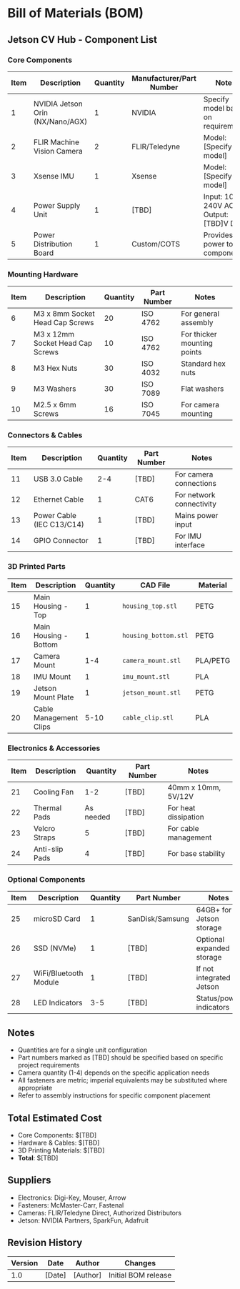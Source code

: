 # Bill of Materials (BOM)

## Jetson CV Hub - Component List

### Core Components

| Item | Description | Quantity | Manufacturer/Part Number | Notes |
|------|-------------|----------|--------------------------|-------|
| 1 | NVIDIA Jetson Orin (NX/Nano/AGX) | 1 | NVIDIA | Specify model based on requirements |
| 2 | FLIR Machine Vision Camera | 2 | FLIR/Teledyne | Model: [Specify model] |
| 3 | Xsense IMU | 1 | Xsense | Model: [Specify model] |
| 4 | Power Supply Unit | 1 | [TBD] | Input: 100-240V AC, Output: [TBD]V DC |
| 5 | Power Distribution Board | 1 | Custom/COTS | Provides power to all components |

### Mounting Hardware

| Item | Description | Quantity | Part Number | Notes |
|------|-------------|----------|-------------|-------|
| 6 | M3 x 8mm Socket Head Cap Screws | 20 | ISO 4762 | For general assembly |
| 7 | M3 x 12mm Socket Head Cap Screws | 10 | ISO 4762 | For thicker mounting points |
| 8 | M3 Hex Nuts | 30 | ISO 4032 | Standard hex nuts |
| 9 | M3 Washers | 30 | ISO 7089 | Flat washers |
| 10 | M2.5 x 6mm Screws | 16 | ISO 7045 | For camera mounting |

### Connectors & Cables

| Item | Description | Quantity | Part Number | Notes |
|------|-------------|----------|-------------|-------|
| 11 | USB 3.0 Cable | 2-4 | [TBD] | For camera connections |
| 12 | Ethernet Cable | 1 | CAT6 | For network connectivity |
| 13 | Power Cable (IEC C13/C14) | 1 | [TBD] | Mains power input |
| 14 | GPIO Connector | 1 | [TBD] | For IMU interface |

### 3D Printed Parts

| Item | Description | Quantity | CAD File | Material |
|------|-------------|----------|----------|----------|
| 15 | Main Housing - Top | 1 | `housing_top.stl` | PETG |
| 16 | Main Housing - Bottom | 1 | `housing_bottom.stl` | PETG |
| 17 | Camera Mount | 1-4 | `camera_mount.stl` | PLA/PETG |
| 18 | IMU Mount | 1 | `imu_mount.stl` | PLA |
| 19 | Jetson Mount Plate | 1 | `jetson_mount.stl` | PETG |
| 20 | Cable Management Clips | 5-10 | `cable_clip.stl` | PLA |

### Electronics & Accessories

| Item | Description | Quantity | Part Number | Notes |
|------|-------------|----------|-------------|-------|
| 21 | Cooling Fan | 1-2 | [TBD] | 40mm x 10mm, 5V/12V |
| 22 | Thermal Pads | As needed | [TBD] | For heat dissipation |
| 23 | Velcro Straps | 5 | [TBD] | For cable management |
| 24 | Anti-slip Pads | 4 | [TBD] | For base stability |

### Optional Components

| Item | Description | Quantity | Part Number | Notes |
|------|-------------|----------|-------------|-------|
| 25 | microSD Card | 1 | SanDisk/Samsung | 64GB+ for Jetson storage |
| 26 | SSD (NVMe) | 1 | [TBD] | Optional expanded storage |
| 27 | WiFi/Bluetooth Module | 1 | [TBD] | If not integrated in Jetson |
| 28 | LED Indicators | 3-5 | [TBD] | Status/power indicators |

## Notes

- Quantities are for a single unit configuration
- Part numbers marked as [TBD] should be specified based on specific project requirements
- Camera quantity (1-4) depends on the specific application needs
- All fasteners are metric; imperial equivalents may be substituted where appropriate
- Refer to assembly instructions for specific component placement

## Total Estimated Cost

- Core Components: $[TBD]
- Hardware & Cables: $[TBD]
- 3D Printing Materials: $[TBD]
- **Total**: $[TBD]

## Suppliers

- Electronics: Digi-Key, Mouser, Arrow
- Fasteners: McMaster-Carr, Fastenal
- Cameras: FLIR/Teledyne Direct, Authorized Distributors
- Jetson: NVIDIA Partners, SparkFun, Adafruit

## Revision History

| Version | Date | Author | Changes |
|---------|------|--------|---------|
| 1.0 | [Date] | [Author] | Initial BOM release |


